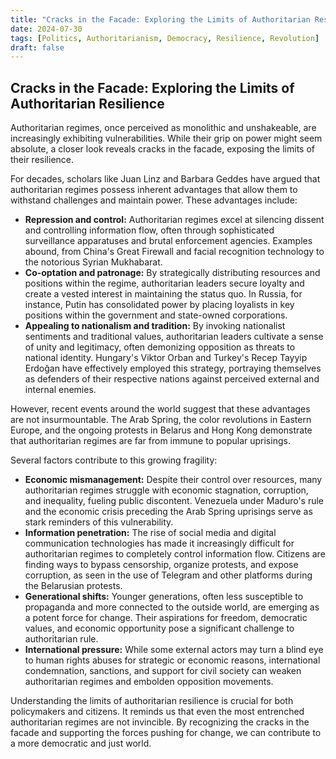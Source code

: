 ```yaml
---
title: "Cracks in the Facade: Exploring the Limits of Authoritarian Resilience"
date: 2024-07-30
tags: [Politics, Authoritarianism, Democracy, Resilience, Revolution]
draft: false
---
```


## Cracks in the Facade: Exploring the Limits of Authoritarian Resilience

Authoritarian regimes, once perceived as monolithic and unshakeable, are increasingly exhibiting vulnerabilities. While their grip on power might seem absolute, a closer look reveals cracks in the facade, exposing the limits of their resilience. 

For decades, scholars like Juan Linz and Barbara Geddes have argued that authoritarian regimes possess inherent advantages that allow them to withstand challenges and maintain power. These advantages include: 

* **Repression and control:** Authoritarian regimes excel at silencing dissent and controlling information flow, often through sophisticated surveillance apparatuses and brutal enforcement agencies. Examples abound, from China's Great Firewall and facial recognition technology to the notorious Syrian Mukhabarat. 
* **Co-optation and patronage:** By strategically distributing resources and positions within the regime, authoritarian leaders secure loyalty and create a vested interest in maintaining the status quo. In Russia, for instance, Putin has consolidated power by placing loyalists in key positions within the government and state-owned corporations.
* **Appealing to nationalism and tradition:**  By invoking nationalist sentiments and traditional values, authoritarian leaders cultivate a sense of unity and legitimacy, often demonizing opposition as threats to national identity.  Hungary's Viktor Orban and Turkey's Recep Tayyip Erdoğan have effectively employed this strategy, portraying themselves as defenders of their respective nations against perceived external and internal enemies. 

However, recent events around the world suggest that these advantages are not insurmountable.  The Arab Spring, the color revolutions in Eastern Europe, and the ongoing protests in Belarus and Hong Kong demonstrate that authoritarian regimes are far from immune to popular uprisings.  

Several factors contribute to this growing fragility:

* **Economic mismanagement:** Despite their control over resources, many authoritarian regimes struggle with economic stagnation, corruption, and inequality, fueling public discontent. Venezuela under Maduro's rule and the economic crisis preceding the Arab Spring uprisings serve as stark reminders of this vulnerability.
* **Information penetration:**  The rise of social media and digital communication technologies has made it increasingly difficult for authoritarian regimes to completely control information flow.  Citizens are finding ways to bypass censorship, organize protests, and expose corruption, as seen in the use of Telegram and other platforms during the Belarusian protests.
* **Generational shifts:** Younger generations, often less susceptible to propaganda and more connected to the outside world, are emerging as a potent force for change.  Their aspirations for freedom, democratic values, and economic opportunity pose a significant challenge to authoritarian rule. 
* **International pressure:** While some external actors may turn a blind eye to human rights abuses for strategic or economic reasons, international condemnation, sanctions, and support for civil society can weaken authoritarian regimes and embolden opposition movements.

Understanding the limits of authoritarian resilience is crucial for both policymakers and citizens. It reminds us that even the most entrenched authoritarian regimes are not invincible.  By recognizing the cracks in the facade and supporting the forces pushing for change, we can contribute to a more democratic and just world. 
